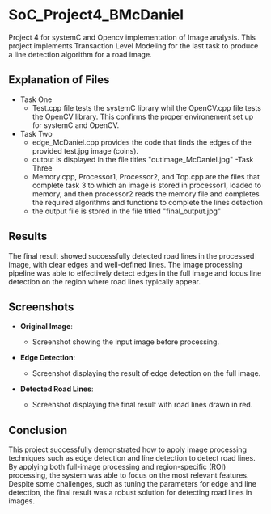 # SoC_Project4_BMcDaniel
Project 4 for systemC and Opencv implementation of Image analysis. This project implements Transaction Level Modeling for the last task to produce a line detection algorithm for a road image.

## **Explanation of Files**
- Task One
  - Test.cpp file tests the systemC library whil the OpenCV.cpp file tests the OpenCV library. This confirms the proper environement set up for systemC and OpenCV.
- Task Two
  - edge_McDaniel.cpp provides the code that finds the edges of the provided test.jpg image (coins).
  - output is displayed in the file titles "outImage_McDaniel.jpg"
-Task Three
  - Memory.cpp, Processor1, Processor2, and Top.cpp are the files that complete task 3 to which an image is stored in processor1, loaded to memory, and then processor2 reads the memory file and completes the required algorithms and functions to complete the lines detection
  - the output file is stored in the file titled "final_output.jpg"

## **Results**

The final result showed successfully detected road lines in the processed image, with clear edges and well-defined lines. The image processing pipeline was able to effectively detect edges in the full image and focus line detection on the region where road lines typically appear.

## **Screenshots**

- **Original Image**:
  - Screenshot showing the input image before processing.
  
- **Edge Detection**:
  - Screenshot displaying the result of edge detection on the full image.

- **Detected Road Lines**:
  - Screenshot displaying the final result with road lines drawn in red.

## **Conclusion**

This project successfully demonstrated how to apply image processing techniques such as edge detection and line detection to detect road lines. By applying both full-image processing and region-specific (ROI) processing, the system was able to focus on the most relevant features. Despite some challenges, such as tuning the parameters for edge and line detection, the final result was a robust solution for detecting road lines in images.
